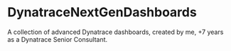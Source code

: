 # DynatraceNextGenDashboards
A collection of advanced Dynatrace dashboards, created by me, +7 years as a Dynatrace Senior Consultant.
